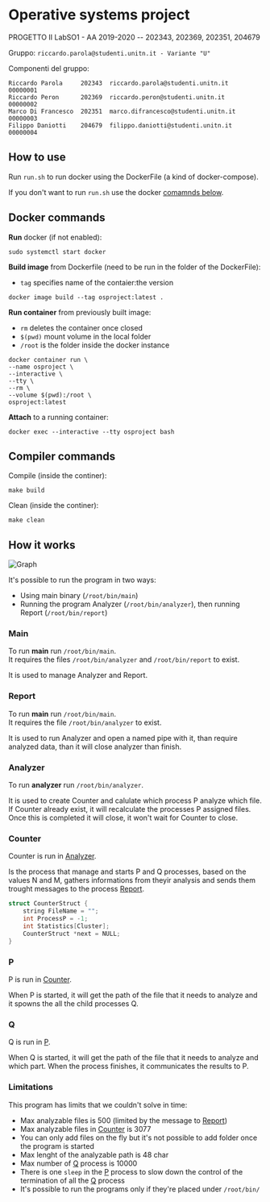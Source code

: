 # Operative systems project

PROGETTO II LabSO1 - AA 2019-2020 -- 202343, 202369, 202351, 204679

Gruppo: `riccardo.parola@studenti.unitn.it - Variante "U"`

Componenti del gruppo:

``` plaintext
Riccardo Parola     202343  riccardo.parola@studenti.unitn.it    00000001  
Riccardo Peron      202369  riccardo.peron@studenti.unitn.it     00000002  
Marco Di Francesco  202351  marco.difrancesco@studenti.unitn.it  00000003  
Filippo Daniotti    204679  filippo.daniotti@studenti.unitn.it   00000004  
```

## How to use

Run `run.sh` to run docker using the DockerFile (a kind of docker-compose).

If you don't want to run `run.sh` use the docker [comamnds below](#docker-commands).

## Docker commands

**Run** docker (if not enabled):

``` Docker
sudo systemctl start docker
```

**Build image** from Dockerfile (need to be run in the folder of the DockerFile):

- `tag` specifies name of the contaier:the version

``` Docker
docker image build --tag osproject:latest .
```

**Run container** from previously built image:

- `rm` deletes the container once closed
- `$(pwd)` mount volume in the local folder
- `/root` is the folder inside the docker instance

``` Docker
docker container run \
--name osproject \
--interactive \
--tty \
--rm \
--volume $(pwd):/root \
osproject:latest
```

**Attach** to a running container:

``` Docker
docker exec --interactive --tty osproject bash
```

## Compiler commands

Compile (inside the continer):

``` shell
make build
```

Clean (inside the continer):

``` shell
make clean
```

## How it works

![Graph](https://i.imgur.com/7D2PV6L.png)

It's possible to run the program in two ways:

- Using main binary (`/root/bin/main`)
- Running the program Analyzer (`/root/bin/analyzer`), then running Report (`/root/bin/report`)

### Main

To run **main** run `/root/bin/main`.  
It requires the files `/root/bin/analyzer` and `/root/bin/report` to exist.

It is used to manage Analyzer and Report.

### Report

To run **main** run `/root/bin/main`.  
It requires the file `/root/bin/analyzer` to exist.

It is used to run Analyzer and open a named pipe with it, than require analyzed data, than it will close analyzer than finish.

### Analyzer

To run **analyzer** run `/root/bin/analyzer`.  

It is used to create Counter and calulate which process P analyze which file. If Counter already exist, it will recalculate the processes P assigned files. Once this is completed it will close, it won't wait for Counter to close.

### Counter

Counter is run in [Analyzer](#Analyzer).

Is the process that manage and starts P and Q processes, based on the values N and M, gathers informations from theyir analysis and sends them trought messages to the process [Report](#Report).

``` C
struct CounterStruct {
    string FileName = "";
    int ProcessP = -1;
    int Statistics[Cluster];
    CounterStruct *next = NULL;
}
```

### P

P is run in [Counter](#Counter).

When P is started, it will get the path of the file that it needs to analyze and it spowns the all the child processes Q.

### Q

Q is run in [P](#P).

When Q is started, it will get the path of the file that it needs to analyze and which part. When the process finishes, it communicates the results to P.

### Limitations

This program has limits that we couldn't solve in time:

- Max analyzable files is 500 (limited by the message to [Report](#Report))
- Max analyzable files in [Counter](#Counter) is 3077
- You can only add files on the fly but it's not possible to add folder once the program is started
- Max lenght of the analyzable path is 48 char
- Max number of [Q](#Q) process is 10000
- There is one `sleep` in the [P](#P) process to slow down the control of the termination of all the [Q](#Q) process
- It's possible to run the programs only if they're placed under `/root/bin/`
